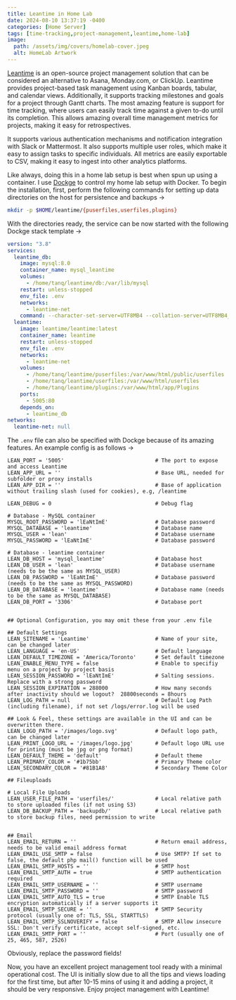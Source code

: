 ```yaml
---
title: Leantime in Home Lab
date: 2024-08-10 13:37:19 -0400
categories: [Home Server]
tags: [time-tracking,project-management,leantime,home-lab]
image:
  path: /assets/img/covers/homelab-cover.jpeg
  alt: HomeLab Artwork
---
```


[Leantime](https://leantime.io/) is an open-source project management solution that can be considered an alternative to Asana, Monday.com, or ClickUp. Leantime provides project-based task management using Kanban boards, tabular, and calendar views. Additionally, it supports tracking milestones and goals for a project through Gantt charts. The most amazing feature is support for time tracking, where users can easily track time against a given to-do until its completion. This allows amazing overall time management metrics for projects, making it easy for retrospectives.

It supports various authentication mechanisms and notification integration with Slack or Mattermost. It also supports multiple user roles, which make it easy to assign tasks to specific individuals. All metrics are easily exportable to CSV, making it easy to ingest into other analytics platforms.

Like always, doing this in a home lab setup is best when spun up using a container. I use [Dockge](https://dockge.kuma.pet/) to control my home lab setup with Docker. To begin the installation, first, perform the following commands for setting up data directories on the host for persistence and backups &rarr;

```bash
mkdir -p $HOME/leantime/{puserfiles,userfiles,plugins}
```

With the directories ready, the service can be now started with the following Dockge stack template &rarr;

```yaml
version: "3.8"
services:
  leantime_db:
    image: mysql:8.0
    container_name: mysql_leantime
    volumes:
      - /home/tanq/leantime/db:/var/lib/mysql
    restart: unless-stopped
    env_file: .env
    networks:
      - leantime-net
    command: --character-set-server=UTF8MB4 --collation-server=UTF8MB4_unicode_ci
  leantime:
    image: leantime/leantime:latest
    container_name: leantime
    restart: unless-stopped
    env_file: .env
    networks:
      - leantime-net
    volumes:
      - /home/tanq/leantime/puserfiles:/var/www/html/public/userfiles
      - /home/tanq/leantime/userfiles:/var/www/html/userfiles
      - /home/tanq/leantime/plugins:/var/www/html/app/Plugins
    ports:
      - 5005:80
    depends_on:
      - leantime_db
networks:
  leantime-net: null
```

The `.env` file can also be specified with Dockge because of its amazing features. An example config is as follows &rarr;

```
LEAN_PORT = '5005'                             # The port to expose and access Leantime
LEAN_APP_URL = ''                              # Base URL, needed for subfolder or proxy installs
LEAN_APP_DIR = ''                              # Base of application without trailing slash (used for cookies), e.g, /leantime

LEAN_DEBUG = 0                                 # Debug flag

# Database - MySQL container
MYSQL_ROOT_PASSWORD = 'lEaNtImE'               # Database password
MYSQL_DATABASE = 'leantime'                    # Database name
MYSQL_USER = 'lean'                            # Database username
MYSQL_PASSWORD = 'lEaNtImE'                    # Database password

# Database - leantime container
LEAN_DB_HOST = 'mysql_leantime'                # Database host 
LEAN_DB_USER = 'lean'                          # Database username (needs to be the same as MYSQL_USER)
LEAN_DB_PASSWORD = 'lEaNtImE'                  # Database password (needs to be the same as MYSQL_PASSWORD)
LEAN_DB_DATABASE = 'leantime'                  # Database name (needs to be the same as MYSQL_DATABASE)
LEAN_DB_PORT = '3306'                          # Database port


## Optional Configuration, you may omit these from your .env file

## Default Settings
LEAN_SITENAME = 'Leantime'                     # Name of your site, can be changed later
LEAN_LANGUAGE = 'en-US'                        # Default language
LEAN_DEFAULT_TIMEZONE = 'America/Toronto'      # Set default timezone
LEAN_ENABLE_MENU_TYPE = false                  # Enable to specifiy menu on a project by project basis
LEAN_SESSION_PASSWORD = 'lEaNtImE'             # Salting sessions. Replace with a strong password
LEAN_SESSION_EXPIRATION = 288000               # How many seconds after inactivity should we logout?  28800seconds = 8hours
LEAN_LOG_PATH = null                           # Default Log Path (including filename), if not set /logs/error.log will be used

## Look & Feel, these settings are available in the UI and can be overwritten there.
LEAN_LOGO_PATH = '/images/logo.svg'            # Default logo path, can be changed later
LEAN_PRINT_LOGO_URL = '/images/logo.jpg'       # Default logo URL use for printing (must be jpg or png format)
LEAN_DEFAULT_THEME = 'default'                 # Default theme
LEAN_PRIMARY_COLOR = '#1b75bb'                 # Primary Theme color
LEAN_SECONDARY_COLOR = '#81B1A8'               # Secondary Theme Color

## Fileuploads

# Local File Uploads
LEAN_USER_FILE_PATH = 'userfiles/'             # Local relative path to store uploaded files (if not using S3)
LEAN_DB_BACKUP_PATH = 'backupdb/'              # Local relative path to store backup files, need permission to write


## Email
LEAN_EMAIL_RETURN = ''                         # Return email address, needs to be valid email address format
LEAN_EMAIL_USE_SMTP = false                    # Use SMTP? If set to false, the default php mail() function will be used
LEAN_EMAIL_SMTP_HOSTS = ''                     # SMTP host
LEAN_EMAIL_SMTP_AUTH = true                    # SMTP authentication required
LEAN_EMAIL_SMTP_USERNAME = ''                  # SMTP username
LEAN_EMAIL_SMTP_PASSWORD = ''                  # SMTP password
LEAN_EMAIL_SMTP_AUTO_TLS = true                # SMTP Enable TLS encryption automatically if a server supports it
LEAN_EMAIL_SMTP_SECURE = ''                    # SMTP Security protocol (usually one of: TLS, SSL, STARTTLS)
LEAN_EMAIL_SMTP_SSLNOVERIFY = false            # SMTP Allow insecure SSL: Don't verify certificate, accept self-signed, etc.
LEAN_EMAIL_SMTP_PORT = ''                      # Port (usually one of 25, 465, 587, 2526)
```

Obviously, replace the password fields!

Now, you have an excellent project management tool ready with a minimal operational cost. The UI is initially slow due to all the tips and views loading for the first time, but after 10-15 mins of using it and adding a project, it should be very responsive. Enjoy project management with Leantime!
